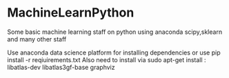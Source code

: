 # MachineLearnPython
Some  basic machine learning staff on python using anaconda scipy,sklearn and many other staff

Use anaconda data science platform for installing dependencies or use pip install -r reqiuirements.txt
Also need to install via sudo apt-get install : libatlas-dev libatlas3gf-base graphviz

